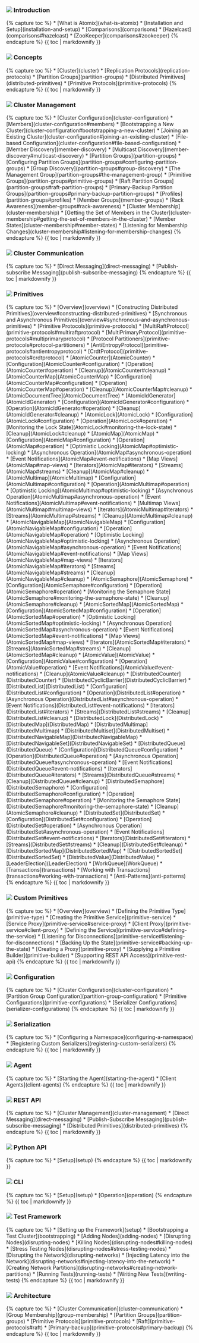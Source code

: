 <h3 class="user-guide-menu-header"><img src="/assets/img/icons/introduction.svg" class="introduction"> Introduction</h3>
<div markdown="1">
{% capture toc %}
* [What is Atomix](what-is-atomix)
* [Installation and Setup](installation-and-setup)
* [Comparisons](comparisons)
  * [Hazelcast](comparisons#hazelcast)
  * [ZooKeeper](comparisons#zookeeper)
{% endcapture %}
{{ toc | markdownify }}
</div>

<h3 class="user-guide-menu-header"><img src="/assets/img/icons/concepts.svg" class="concepts"> Concepts</h3>
<div markdown="1">
{% capture toc %}
* [Cluster](cluster)
* [Replication Protocols](replication-protocols)
* [Partition Groups](partition-groups)
* [Distributed Primitives](distributed-primitives)
* [Primitive Protocols](primitive-protocols)
{% endcapture %}
{{ toc | markdownify }}
</div>

<h3 class="user-guide-menu-header"><img src="/assets/img/icons/clustering.png" class="cluster-management"> Cluster Management</h3>
<div markdown="1">
{% capture toc %}
* [Cluster Configuration](cluster-configuration)
  * [Members](cluster-configuration#members)
  * [Bootstrapping a New Cluster](cluster-configuration#bootstrapping-a-new-cluster)
  * [Joining an Existing Cluster](cluster-configuration#joining-an-existing-cluster)
  * [File-based Configuration](cluster-configuration#file-based-configuration)
* [Member Discovery](member-discovery)
  * [Multicast Discovery](member-discovery#multicast-discovery)
* [Partition Groups](partition-groups)
  * [Configuring Partition Groups](partition-groups#configuring-partition-groups)
  * [Group Discovery](partition-groups#group-discovery)
  * [The Management Group](partition-groups#the-management-group)
  * [Primitive Groups](partition-groups#primitive-groups)
  * [Raft Partition Groups](partition-groups#raft-partition-groups)
  * [Primary-Backup Partition Groups](partition-groups#primary-backup-partition-groups)
  * [Profiles](partition-groups#profiles)
* [Member Groups](member-groups)
  * [Rack Awareness](member-groups#rack-awareness)
* [Cluster Membership](cluster-membership)
  * [Getting the Set of Members in the Cluster](cluster-membership#getting-the-set-of-members-in-the-cluster)
  * [Member States](cluster-membership#member-states)
  * [Listening for Membership Changes](cluster-membership#listening-for-membership-changes)
{% endcapture %}
{{ toc | markdownify }}
</div>

<h3 class="user-guide-menu-header"><img src="/assets/img/icons/communication.svg" class="cluster-communication"> Cluster Communication</h3>
<div markdown="1">
{% capture toc %}
* [Direct Messaging](direct-messaging)
* [Publish-subscribe Messaging](publish-subscribe-messaging)
{% endcapture %}
{{ toc | markdownify }}
</div>

<h3 class="user-guide-menu-header"><img src="/assets/img/icons/primitives.svg" class="primitives"> Primitives</h3>
<div>
{% capture toc %}
* [Overview](overview)
  * [Constructing Distributed Primitives](overview#constructing-distributed-primitives)
  * [Synchronous and Asynchronous Primitives](overview#synchronous-and-asynchronous-primitives)
* [Primitive Protocols](primitive-protocols)
  * [MultiRaftProtocol](primitive-protocols#multiraftprotocol)
  * [MultiPrimaryProtocol](primitive-protocols#multiprimaryprotocol)
  * [Protocol Partitioners](primitive-protocols#protocol-partitioners)
  * [AntiEntropyProtocol](primitive-protocols#antientropyprotocol)
  * [CrdtProtocol](primitive-protocols#crdtprotocol)
* [AtomicCounter](AtomicCounter)
  * [Configuration](AtomicCounter#configuration)
  * [Operation](AtomicCounter#operation)
  * [Cleanup](AtomicCounter#cleanup)
* [AtomicCounterMap](AtomicCounterMap)
  * [Configuration](AtomicCounterMap#configuration)
  * [Operation](AtomicCounterMap#operation)
  * [Cleanup](AtomicCounterMap#cleanup)
* [AtomicDocumentTree](AtomicDocumentTree)
* [AtomicIdGenerator](AtomicIdGenerator)
  * [Configuration](AtomicIdGenerator#configuration)
  * [Operation](AtomicIdGenerator#operation)
  * [Cleanup](AtomicIdGenerator#cleanup)
* [AtomicLock](AtomicLock)
  * [Configuration](AtomicLock#configuration)
  * [Operation](AtomicLock#operation)
  * [Monitoring the Lock State](AtomicLock#monitoring-the-lock-state)
  * [Cleanup](AtomicLock#cleanup)
* [AtomicMap](AtomicMap)
  * [Configuration](AtomicMap#configuration)
  * [Operation](AtomicMap#operation)
  * [Optimistic Locking](AtomicMap#optimistic-locking)
  * [Asynchronous Operation](AtomicMap#asynchronous-operation)
  * [Event Notifications](AtomicMap#event-notifications)
  * [Map Views](AtomicMap#map-views)
  * [Iterators](AtomicMap#iterators)
  * [Streams](AtomicMap#streams)
  * [Cleanup](AtomicMap#cleanup)
* [AtomicMultimap](AtomicMultimap)
  * [Configuration](AtomicMultimap#configuration)
  * [Operation](AtomicMultimap#operation)
  * [Optimistic Locking](AtomicMultimap#optimistic-locking)
  * [Asynchronous Operation](AtomicMultimap#asynchronous-operation)
  * [Event Notifications](AtomicMultimap#event-notifications)
  * [Multimap Views](AtomicMultimap#multimap-views)
  * [Iterators](AtomicMultimap#iterators)
  * [Streams](AtomicMultimap#streams)
  * [Cleanup](AtomicMultimap#cleanup)
* [AtomicNavigableMap](AtomicNavigableMap)
  * [Configuration](AtomicNavigableMap#configuration)
  * [Operation](AtomicNavigableMap#operation)
  * [Optimistic Locking](AtomicNavigableMap#optimistic-locking)
  * [Asynchronous Operation](AtomicNavigableMap#asynchronous-operation)
  * [Event Notifications](AtomicNavigableMap#event-notifications)
  * [Map Views](AtomicNavigableMap#map-views)
  * [Iterators](AtomicNavigableMap#iterators)
  * [Streams](AtomicNavigableMap#streams)
  * [Cleanup](AtomicNavigableMap#cleanup)
* [AtomicSemaphore](AtomicSemaphore)
  * [Configuration](AtomicSemaphore#configuration)
  * [Operation](AtomicSemaphore#operation)
  * [Monitoring the Semaphore State](AtomicSemaphore#monitoring-the-semaphore-state)
  * [Cleanup](AtomicSemaphore#cleanup)
* [AtomicSortedMap](AtomicSortedMap)
  * [Configuration](AtomicSortedMap#configuration)
  * [Operation](AtomicSortedMap#operation)
  * [Optimistic Locking](AtomicSortedMap#optimistic-locking)
  * [Asynchronous Operation](AtomicSortedMap#asynchronous-operation)
  * [Event Notifications](AtomicSortedMap#event-notifications)
  * [Map Views](AtomicSortedMap#map-views)
  * [Iterators](AtomicSortedMap#iterators)
  * [Streams](AtomicSortedMap#streams)
  * [Cleanup](AtomicSortedMap#cleanup)
* [AtomicValue](AtomicValue)
  * [Configuration](AtomicValue#configuration)
  * [Operation](AtomicValue#operation)
  * [Event Notifications](AtomicValue#event-notifications)
  * [Cleanup](AtomicValue#cleanup)
* [DistributedCounter](DistributedCounter)
* [DistributedCyclicBarrier](DistributedCyclicBarrier)
* [DistributedList](DistributedList)
  * [Configuration](DistributedList#configuration)
  * [Operation](DistributedList#operation)
  * [Asynchronous Operation](DistributedList#asynchronous-operation)
  * [Event Notifications](DistributedList#event-notifications)
  * [Iterators](DistributedList#iterators)
  * [Streams](DistributedList#streams)
  * [Cleanup](DistributedList#cleanup)
* [DistributedLock](DistributedLock)
* [DistributedMap](DistributedMap)
* [DistributedMultimap](DistributedMultimap)
* [DistributedMultiset](DistributedMultiset)
* [DistributedNavigableMap](DistributedNavigableMap)
* [DistributedNavigableSet](DistributedNavigableSet)
* [DistributedQueue](DistributedQueue)
  * [Configuration](DistributedQueue#configuration)
  * [Operation](DistributedQueue#operation)
  * [Asynchronous Operation](DistributedQueue#asynchronous-operation)
  * [Event Notifications](DistributedQueue#event-notifications)
  * [Iterators](DistributedQueue#iterators)
  * [Streams](DistributedQueue#streams)
  * [Cleanup](DistributedQueue#cleanup)
* [DistributedSemaphore](DistributedSemaphore)
  * [Configuration](DistributedSemaphore#configuration)
  * [Operation](DistributedSemaphore#operation)
  * [Monitoring the Semaphore State](DistributedSemaphore#monitoring-the-semaphore-state)
  * [Cleanup](AtomicSemaphore#cleanup)
* [DistributedSet](DistributedSet)
  * [Configuration](DistributedSet#configuration)
  * [Operation](DistributedSet#operation)
  * [Asynchronous Operation](DistributedSet#asynchronous-operation)
  * [Event Notifications](DistributedSet#event-notifications)
  * [Iterators](DistributedSet#iterators)
  * [Streams](DistributedSet#streams)
  * [Cleanup](DistributedSet#cleanup)
* [DistributedSortedMap](DistributedSortedMap)
* [DistributedSortedSet](DistributedSortedSet)
* [DistributedValue](DistributedValue)
* [LeaderElection](LeaderElection)
* [WorkQueue](WorkQueue)
* [Transactions](transactions)
  * [Working with Transactions](transactions#working-with-transactions)
* [Anti-Patterns](anti-patterns)
{% endcapture %}
{{ toc | markdownify }}
</div>

<h3 class="user-guide-menu-header"><img src="/assets/img/icons/custom-primitives.svg" class="custom-primitives"> Custom Primitives</h3>
<div markdown="1">
{% capture toc %}
* [Overview](overview)
* [Defining the Primitive Type](primitive-type)
* [Creating the Primitive Service](primitive-service)
  * [Service Proxy](primitive-service#service-proxy)
  * [Client Proxy](primitive-service#client-proxy)
  * [Defining the Service](primitive-service#defining-the-service)
  * [Listening for Disconnections](primitive-service#listening-for-disconnections)
  * [Backing Up the State](primitive-service#backing-up-the-state)
* [Creating a Proxy](primitive-proxy)
* [Supplying a Primitive Builder](primitive-builder)
* [Supporting REST API Access](primitive-rest-api)
{% endcapture %}
{{ toc | markdownify }}
</div>

<h3 class="user-guide-menu-header"><img src="/assets/img/icons/configuration.svg" class="configuration"> Configuration</h3>
<div markdown="1">
{% capture toc %}
* [Cluster Configuration](cluster-configuration)
* [Partition Group Configuration](partition-group-configuration)
* [Primitive Configurations](primitive-configurations)
* [Serializer Configurations](serializer-configurations)
{% endcapture %}
{{ toc | markdownify }}
</div>

<h3 class="user-guide-menu-header"><img src="/assets/img/icons/serialization.svg" class="serialization"> Serialization</h3>
<div markdown="1">
{% capture toc %}
* [Configuring a Namespace](configuring-a-namespace)
* [Registering Custom Serializers](registering-custom-serializers)
{% endcapture %}
{{ toc | markdownify }}
</div>

<h3 class="user-guide-menu-header"><img src="/assets/img/icons/agent.png" class="agent"> Agent</h3>
<div>
{% capture toc %}
* [Starting the Agent](starting-the-agent)
* [Client Agents](client-agents)
{% endcapture %}
{{ toc | markdownify }}
</div>

<h3 class="user-guide-menu-header"><img src="/assets/img/icons/rest.svg" class="rest"> REST API</h3>
<div markdown="1">
{% capture toc %}
* [Cluster Management](cluster-management)
* [Direct Messaging](direct-messaging)
* [Publish-Subscribe Messaging](publish-subscribe-messaging)
* [Distributed Primitives](distributed-primitives)
{% endcapture %}
{{ toc | markdownify }}
</div>

<h3 class="user-guide-menu-header"><img src="/assets/img/icons/python.svg" class="python"> Python API</h3>
<div markdown="1">
{% capture toc %}
* [Setup](setup)
{% endcapture %}
{{ toc | markdownify }}
</div>

<h3 class="user-guide-menu-header"><img src="/assets/img/icons/cli.svg" class="cli"> CLI</h3>
<div markdown="1">
{% capture toc %}
* [Setup](setup)
* [Operation](operation)
{% endcapture %}
{{ toc | markdownify }}
</div>

<h3 class="user-guide-menu-header"><img src="/assets/img/icons/test.svg" class="test"> Test Framework</h3>
<div markdown="1">
{% capture toc %}
* [Setting up the Framework](setup)
* [Bootstrapping a Test Cluster](bootstrapping)
* [Adding Nodes](adding-nodes)
* [Disrupting Nodes](disrupting-nodes)
  * [Killing Nodes](disrupting-nodes#killing-nodes)
  * [Stress Testing Nodes](disrupting-nodes#stress-testing-nodes)
* [Disrupting the Network](disrupting-networks)
  * [Injecting Latency into the Network](disrupting-networks#injecting-latency-into-the-network)
  * [Creating Network Partitions](disrupting-networks#creating-network-partitions)
* [Running Tests](running-tests)
* [Writing New Tests](writing-tests)
{% endcapture %}
{{ toc | markdownify }}
</div>

<h3 class="user-guide-menu-header"><img src="/assets/img/icons/architecture.svg" class="architecture"> Architecture</h3>
<div markdown="1">
{% capture toc %}
* [Cluster Communication](cluster-communication)
* [Group Membership](group-membership)
* [Partition Groups](partition-groups)
* [Primitive Protocols](primitive-protocols)
  * [Raft](primitive-protocols#raft)
  * [Primary-backup](primitive-protocols#primary-backup)
{% endcapture %}
{{ toc | markdownify }}
</div>